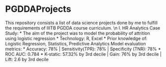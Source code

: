 # PGDDAProjects
This repository consists a list of data science projects done by me to fulfill the requirements of IIITB PGDDA course curriculum. 
\n
I. HR Analytics Case Study: 
        * The aim of the project was to model the probability of attrition using logistic regression
        * Technology: R, Excel 
        * Prior knowledge of: Logistic Regression, Statistics, Predictive Analytics
   Model evaluation metrics:
        * Accuracy: 78% | Sensitivity(TPR): 78% | Specificity (TNR): 78%
        * ROC AUC: 0.784
        * K-static: 57.32% by 3rd decile | Gain: 76% by 3rd decile | Lift: 2.6 by 3rd decile
